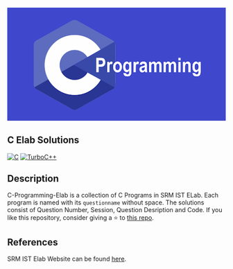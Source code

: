 

<p align="center"><a href="https://github.com/Abhijith14/C-Programming-Elab" target="_blank" rel="noopener noreferrer"><img src="https://raw.githubusercontent.com/Abhijith14/C-Programming-Elab/master/readme_assets/logo.png" alt="re-frame logo"></a></p>

## C Elab Solutions

[![C](https://img.shields.io/badge/-%20Programming-97C93C?labelColor=283C67&logo=C&style=for-the-badge)](https://devdocs.io/c/)
[![TurboC++](https://img.shields.io/badge/Turbo%20C++-IDE-97C93C?labelColor=283C67&logo=TurboC++&style=for-the-badge)](https://developerinsider.co/download-turbo-c-for-windows-7-8-8-1-and-windows-10-32-64-bit-full-screen/)


## Description

C-Programming-Elab is a collection of C Programs in SRM IST ELab. Each program is named with its ```questionname``` without space. The solutions consist of Question Number, Session, Question Desription and Code. If you like this repository, consider giving a ⭐ to [this repo](https://github.com/Abhijith14/C-Programming-Elab).

## References 

SRM IST Elab Website can be found [here](https://care.srmist.edu.in).

